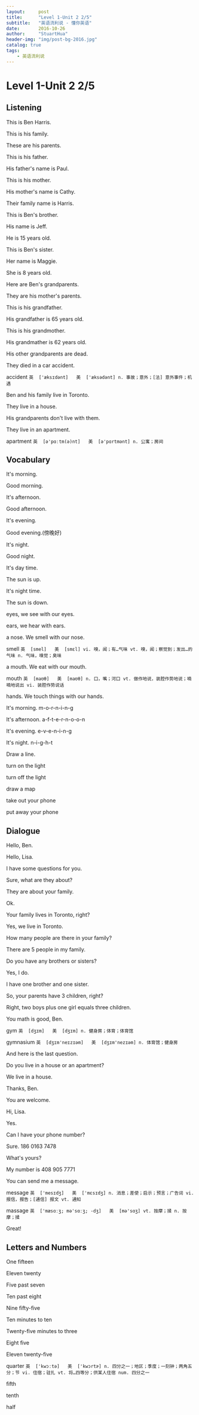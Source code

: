 ```yaml
---
layout:     post
title:      "Level 1-Unit 2 2/5"
subtitle:   "英语流利说 - 懂你英语"
date:       2016-10-26
author:     "StuartHua"
header-img: "img/post-bg-2016.jpg"
catalog: true
tags:
    - 英语流利说
---
```


# Level 1-Unit 2 2/5

<!-- more -->

## Listening

This is Ben Harris.

This is his family.

These are his parents.

This is his father.

His father's name is Paul.

This is his mother.

His mother's name is Cathy.

Their family name is Harris.

This is Ben's brother.

His name is Jeff.

He is 15 years old.

This is Ben's sister.

Her name is Maggie.

She is 8 years old.

Here are Ben's grandparents.

They are his mother's parents.

This is his grandfather.

His grandfather is 65 years old.

This is his grandmother.

His grandmather is 62 years old.

His other grandparents are dead.

They died in a car accident.

accident `英  ['æksɪdənt]   美  ['æksədənt]
n. 事故；意外；[法] 意外事件；机遇`

Ben and his family live in Toronto.

They live in a house.

His grandparents don't live with them.

They live in an apartment.

apartment `英  [ə'pɑːtm(ə)nt]   美  [ə'pɑrtmənt]
n. 公寓；房间`

## Vocabulary

It's morning.

Good morning.

It's afternoon.

Good afternoon.

It's evening.

Good evening.(傍晚好)

It's night.

Good night.

It's day time.

The sun is up.

It's night time.

The sun is down.

eyes, we see with our eyes.

ears, we hear with ears.

a nose. We smell with our nose.

smell `英  [smel]   美  [smɛl]
vi. 嗅，闻；有…气味
vt. 嗅，闻；察觉到；发出…的气味
n. 气味，嗅觉；臭味`

a mouth. We eat with our mouth.

mouth `英  [maʊθ]   美  [maʊθ]
n. 口，嘴；河口
vt. 做作地说，装腔作势地说；喃喃地说出
vi. 装腔作势说话`

hands. We touch things with our hands.

It's morning. m-o-r-n-i-n-g

It's afternoon. a-f-t-e-r-n-o-o-n

It's evening. e-v-e-n-i-n-g

It's night. n-i-g-h-t

Draw a line.

turn on the light

turn off the light

draw a map

take out your phone

put away your phone

## Dialogue

Hello, Ben.

Hello, Lisa.

I have some questions for you.

Sure, what are they about?

They are about your family.

Ok.

Your family lives in Toronto, right?

Yes, we live in Toronto.

How many people are there in your family?

There are 5 people in my family.

Do you have any brothers or sisters?

Yes, I do.

I have one brother and one sister.

So, your parents have 3 children, right?

Right, two boys plus one girl equals three children.

You math is good, Ben.

gym `英  [dʒɪm]   美  [dʒɪm]
n. 健身房；体育；体育馆`

gymnasium `英  [dʒɪm'neɪzɪəm]   美  [dʒɪm'nezɪəm]
n. 体育馆；健身房`

And here is the last question.

Do you live in a house or an apartment?

We live in a house.

Thanks, Ben.

You are welcome.

Hi, Lisa.

Yes.

Can I have your phone number?

Sure. 186 0163 7478

What's yours?

My number is 408 905 7771

You can send me a message.

message `英  ['mesɪdʒ]   美  ['mɛsɪdʒ]
n. 消息；差使；启示；预言；广告词
vi. 报信，报告；[通信] 报文
vt. 通知`

massage `英  ['mæsɑːʒ; mə'sɑːʒ; -dʒ]   美  [mə'sɑʒ]
vt. 按摩；揉
n. 按摩；揉`

Great!

## Letters and Numbers

One fifteen

Eleven twenty

Five past seven

Ten past eight

Nine fifty-five

Ten minutes to ten

Twenty-five minutes to three

Eight five

Eleven twenty-five

quarter `英  ['kwɔːtə]   美  ['kwɔrtɚ]
n. 四分之一；地区；季度；一刻钟；两角五分；节
vi. 住宿；驻扎
vt. 将…四等分；供某人住宿
num. 四分之一`

fifth

tenth

half



